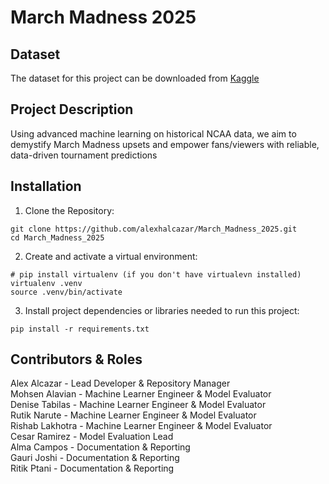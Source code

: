 # March Madness 2025

## Dataset

The dataset for this project can be downloaded from [Kaggle](https://www.kaggle.com/competitions/march-machine-learning-mania-2025/data)

## Project Description

Using advanced machine learning on historical NCAA data, we aim to demystify March Madness upsets and empower fans/viewers with reliable, data-driven tournament predictions

## Installation

1. Clone the Repository:

```
git clone https://github.com/alexhalcazar/March_Madness_2025.git
cd March_Madness_2025
```

2. Create and activate a virtual environment:

```
# pip install virtualenv (if you don't have virtualevn installed)
virtualenv .venv
source .venv/bin/activate
```

3. Install project dependencies or libraries needed to run this project:

```
pip install -r requirements.txt
```

## Contributors & Roles

Alex Alcazar - Lead Developer & Repository Manager  
Mohsen Alavian - Machine Learner Engineer & Model Evaluator  
Denise Tabilas - Machine Learner Engineer & Model Evaluator  
Rutik Narute - Machine Learner Engineer & Model Evaluator  
Rishab Lakhotra - Machine Learner Engineer & Model Evaluator  
Cesar Ramirez - Model Evaluation Lead  
Alma Campos - Documentation & Reporting  
Gauri Joshi - Documentation & Reporting  
Ritik Ptani - Documentation & Reporting
